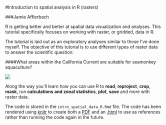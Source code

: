 #Introduction to spatial analysis in R (rasters)

###Jamie Afflerbach

R is getting better and better at spatial data visualization and analyses. This tutorial specifically focuses on working with raster, or gridded, data in R.

The tutorial is laid out as an exploratory analyses similar to those I've done myself. The objective of this tutorial is to use different types of raster data to answer the scientific question:

####What areas within the California Current are suitable for seamonkey aquaculture?

![](./images/seamonkeys.png)

Along the way you'll learn how you can use R to **read**, **reproject**, **crop**, **mask**, run **calculations and zonal statistics**, **plot**, **save** and more with raster data.

The code is stored in the `intro_spatial_data_R.Rmd` file. The code has been rendered using [knitr](http://yihui.name/knitr/) to create both a [PDF](https://github.com/jafflerbach/spatial-analysis-R/blob/master/intro_spatial_data_R.pdf) and an [.html](https://cdn.rawgit.com/jafflerbach/spatial-analysis-R/master/intro_spatial_data_R.html) to use as references rather than running the code again in the future.




